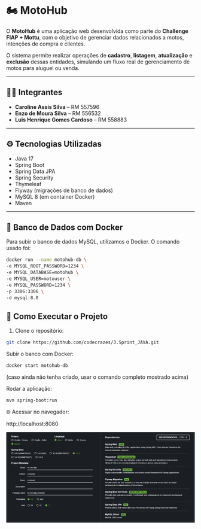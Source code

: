 # 🏍️ MotoHub

O **MotoHub** é uma aplicação web desenvolvida como parte do **Challenge FIAP + Mottu**, com o objetivo de gerenciar dados relacionados a motos, intenções de compra e clientes.

O sistema permite realizar operações de **cadastro**, **listagem**, **atualização** e **exclusão** dessas entidades, simulando um fluxo real de gerenciamento de motos para aluguel ou venda.

---

## 👨‍💻 Integrantes

- **Caroline Assis Silva** – RM 557596  
- **Enzo de Moura Silva** – RM 556532  
- **Luis Henrique Gomes Cardoso** – RM 558883  

---

## ⚙️ Tecnologias Utilizadas

- Java 17  
- Spring Boot  
- Spring Data JPA  
- Spring Security  
- Thymeleaf  
- Flyway (migrações de banco de dados)  
- MySQL 8 (em container Docker)  
- Maven  

---

## 🐳 Banco de Dados com Docker

Para subir o banco de dados MySQL, utilizamos o Docker. O comando usado foi:

```bash
docker run --name motohub-db \
-e MYSQL_ROOT_PASSWORD=1234 \
-e MYSQL_DATABASE=motohub \
-e MYSQL_USER=motouser \
-e MYSQL_PASSWORD=1234 \
-p 3306:3306 \
-d mysql:8.0
```


## 🧪 Como Executar o Projeto

1. Clone o repositório:

```bash
git clone https://github.com/codecrazes/3.Sprint_JAVA.git
```
Subir o banco com Docker:

```bash
docker start motohub-db
```
(caso ainda não tenha criado, usar o comando completo mostrado acima)

Rodar a aplicação:
```bash
mvn spring-boot:run
```
🌐 Acessar no navegador:

http://localhost:8080

![Spring Initializr com dependências](Motohub_3s.png)
